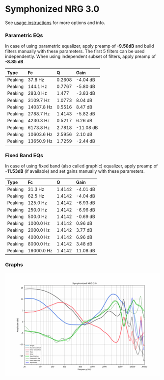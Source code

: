 # Symphonized NRG 3.0
See [usage instructions](https://github.com/jaakkopasanen/AutoEq#usage) for more options and info.

### Parametric EQs
In case of using parametric equalizer, apply preamp of **-9.56dB** and build filters manually
with these parameters. The first 5 filters can be used independently.
When using independent subset of filters, apply preamp of **-8.85 dB**.

| Type    | Fc         |      Q | Gain      |
|:--------|:-----------|:-------|:----------|
| Peaking | 37.8 Hz    | 0.2608 | -4.04 dB  |
| Peaking | 144.1 Hz   | 0.7767 | -5.80 dB  |
| Peaking | 283.0 Hz   | 1.477  | -3.83 dB  |
| Peaking | 3109.7 Hz  | 1.0773 | 8.04 dB   |
| Peaking | 14037.8 Hz | 0.5516 | 8.47 dB   |
| Peaking | 2788.7 Hz  | 1.4143 | -5.82 dB  |
| Peaking | 4230.3 Hz  | 0.5217 | 6.26 dB   |
| Peaking | 6173.8 Hz  | 2.7818 | -11.08 dB |
| Peaking | 10603.6 Hz | 2.5956 | 2.10 dB   |
| Peaking | 13650.9 Hz | 1.7259 | -2.44 dB  |

### Fixed Band EQs
In case of using fixed band (also called graphic) equalizer, apply preamp of **-11.53dB**
(if available) and set gains manually with these parameters.

| Type    | Fc         |      Q | Gain     |
|:--------|:-----------|:-------|:---------|
| Peaking | 31.3 Hz    | 1.4142 | -4.01 dB |
| Peaking | 62.5 Hz    | 1.4142 | -4.04 dB |
| Peaking | 125.0 Hz   | 1.4142 | -6.93 dB |
| Peaking | 250.0 Hz   | 1.4142 | -6.96 dB |
| Peaking | 500.0 Hz   | 1.4142 | -0.69 dB |
| Peaking | 1000.0 Hz  | 1.4142 | 0.96 dB  |
| Peaking | 2000.0 Hz  | 1.4142 | 3.77 dB  |
| Peaking | 4000.0 Hz  | 1.4142 | 6.96 dB  |
| Peaking | 8000.0 Hz  | 1.4142 | 3.48 dB  |
| Peaking | 16000.0 Hz | 1.4142 | 11.08 dB |

### Graphs
![](./Symphonized%20NRG%203.0.png)